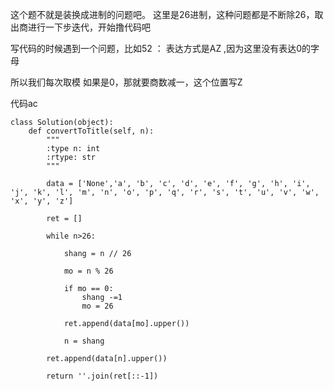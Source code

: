这个题不就是装换成进制的问题吧。 这里是26进制，这种问题都是不断除26，取出商进行一下步迭代，开始撸代码吧

写代码的时候遇到一个问题，比如52 ： 表达方式是AZ ,因为这里没有表达0的字母

所以我们每次取模 如果是0，那就要商数减一，这个位置写Z

代码ac

```
class Solution(object):
    def convertToTitle(self, n):
        """
        :type n: int
        :rtype: str
        """
        
        data = ['None','a', 'b', 'c', 'd', 'e', 'f', 'g', 'h', 'i', 'j', 'k', 'l', 'm', 'n', 'o', 'p', 'q', 'r', 's', 't', 'u', 'v', 'w', 'x', 'y', 'z']
        
        ret = []
        
        while n>26:
            
            shang = n // 26
            
            mo = n % 26
            
            if mo == 0:
                shang -=1
                mo = 26
            
            ret.append(data[mo].upper())
            
            n = shang
            
        ret.append(data[n].upper())
        
        return ''.join(ret[::-1])
```